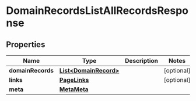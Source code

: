 

# DomainRecordsListAllRecordsResponse


## Properties

| Name | Type | Description | Notes |
|------------ | ------------- | ------------- | -------------|
|**domainRecords** | [**List&lt;DomainRecord&gt;**](DomainRecord.md) |  |  [optional] |
|**links** | [**PageLinks**](PageLinks.md) |  |  [optional] |
|**meta** | [**MetaMeta**](MetaMeta.md) |  |  |



